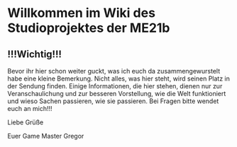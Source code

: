 # Willkommen im Wiki des Studioprojektes der ME21b

## !!!Wichtig!!!

Bevor ihr hier schon weiter guckt, was ich euch da zusammengewurstelt habe eine kleine Bemerkung. Nicht alles, was hier steht, wird seinen Platz in der Sendung finden. Einige Informationen, die hier stehen, dienen nur zur Veranschaulichung und zur besseren Vorstellung, wie die Welt funktioniert und wieso Sachen passieren, wie sie passieren. Bei Fragen bitte wendet euch an mich!!!

Liebe Grüße

Euer Game Master Gregor
